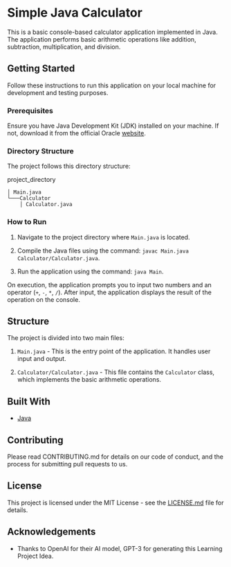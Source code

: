 # Simple Java Calculator

This is a basic console-based calculator application implemented in Java. The application performs basic arithmetic operations like addition, subtraction, multiplication, and division.

## Getting Started

Follow these instructions to run this application on your local machine for development and testing purposes.

### Prerequisites

Ensure you have Java Development Kit (JDK) installed on your machine. If not, download it from the official Oracle [website](https://www.oracle.com/java/technologies/javase-jdk11-downloads.html).

### Directory Structure

The project follows this directory structure:


project_directory
```
│ Main.java
└───Calculator
    │ Calculator.java
```

### How to Run

1. Navigate to the project directory where `Main.java` is located.

2. Compile the Java files using the command: `javac Main.java Calculator/Calculator.java`.

3. Run the application using the command: `java Main`.

On execution, the application prompts you to input two numbers and an operator (`+`, `-`, `*`, `/`). After input, the application displays the result of the operation on the console.

## Structure

The project is divided into two main files:

1. `Main.java` - This is the entry point of the application. It handles user input and output.

2. `Calculator/Calculator.java` - This file contains the `Calculator` class, which implements the basic arithmetic operations.

## Built With

* [Java](https://www.oracle.com/java/)

## Contributing

Please read CONTRIBUTING.md for details on our code of conduct, and the process for submitting pull requests to us.

## License

This project is licensed under the MIT License - see the [LICENSE.md](LICENSE.md) file for details.

## Acknowledgements

* Thanks to OpenAI for their AI model, GPT-3 for generating this Learning Project Idea.
